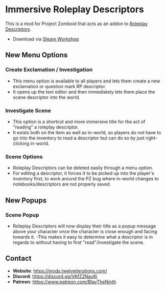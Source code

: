 # Immersive Roleplay Descriptors

This is a mod for Project Zomboid that acts as an addon to [Roleplay Descriptors](https://steamcommunity.com/sharedfiles/filedetails/?id=2897228813).

- Download via [Steam Workshop](https://steamcommunity.com/sharedfiles/filedetails/?id=3120687527)

## New Menu Options

### Create Exclamation / Investigation

- This menu option is available to all players and lets them create a new exclamation or question mark RP descriptor.
- It opens up the text editor and then immediately lets them place the scene descriptor into the world.

### Investigate Scene

- This option is a shortcut and more immersive title for the act of "reading" a roleplay descriptor.
- It exists both on the item as well as in-world, so players do not have to go into the inventory to read a descriptor but can do so by just right-clicking in-world.

### Scene Options

- Roleplay Descriptors can be deleted easily through a menu option.
- For editing a descriptor, it forces it to be picked up into the player's inventory first, to work around the PZ bug where in-world changes to notebooks/descriptors are not properly saved.

## New Popups

### Scene Popup

- Roleplay Descriptors will now display their title as a popup message above your character once the character is close enough and facing towards it.
-This makes it easy to determine what a descriptor is in regards to without having to first "read"/investigate the scene.

## Contact

- **Website**: https://mods.twelveiterations.com/
- **Discord**: https://discord.gg/VAfZ2Nau6j
- **Patreon**: https://www.patreon.com/BlayTheNinth
